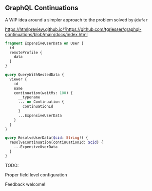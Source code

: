 ## GraphQL Continuations

A WIP idea around a simpler approach to the problem solved by `@defer`

https://htmlpreview.github.io/?https://github.com/tgriesser/graphql-continuations/blob/main/docs/index.html

```graphql
fragment ExpensiveUserData on User {
  id
  remoteProfile {
    data
  }
}

query QueryWithNestedData {
  viewer {
    id
    name
    continuation(waitMs: 100) {
      __typename
      ... on Continuation {
        continuationId
      }
      ...ExpensiveUserData
    }
  }
}

query ResolveUserData($cid: String!) {
  resolveContinuation(continuationId: $cid) {
    ...ExpensiveUserData
  }
}
```

TODO:

Proper field level configuration

Feedback welcome!
